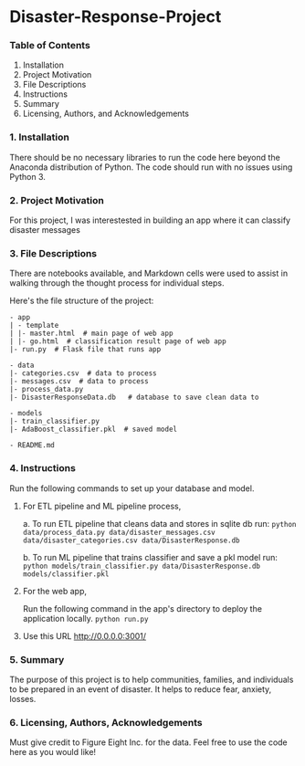 # Disaster-Response-Project


### Table of Contents
1. Installation
2. Project Motivation
3. File Descriptions
4. Instructions
5. Summary
6. Licensing, Authors, and Acknowledgements


### 1. Installation
 There should be no necessary libraries to run the code here beyond the Anaconda distribution of Python. The code should run with no issues using Python 3.

### 2. Project Motivation
 For this project, I was interestested in building an app where it can classify disaster messages



### 3. File Descriptions
 There are notebooks available, and Markdown cells were used to assist in walking through the thought process for individual steps.

 Here's the file structure of the project:

```
- app
| - template
| |- master.html  # main page of web app
| |- go.html  # classification result page of web app
|- run.py  # Flask file that runs app

- data
|- categories.csv  # data to process 
|- messages.csv  # data to process
|- process_data.py
|- DisasterResponseData.db   # database to save clean data to

- models
|- train_classifier.py
|- AdaBoost_classifier.pkl  # saved model 

- README.md
```

### 4. Instructions

 Run the following commands to set up your database and model.

1. For ETL pipeline and ML pipeline process,

    a. To run ETL pipeline that cleans data and stores in sqlite db run:
```python data/process_data.py data/disaster_messages.csv data/disaster_categories.csv data/DisasterResponse.db```

    b. To run ML pipeline that trains classifier and save a pkl model run:
```python models/train_classifier.py data/DisasterResponse.db models/classifier.pkl```

2. For the web app,  

   Run the following command in the app's directory to deploy the application locally.
```python run.py```

3. Use this URL http://0.0.0.0:3001/



### 5. Summary
 The purpose of this project is to help communities, families, and individuals to be prepared in an event of disaster.
 It helps to reduce fear, anxiety, losses.

### 6. Licensing, Authors, Acknowledgements

 Must give credit to Figure Eight Inc. for the data. Feel free to use the code here as you would like!
    
    
